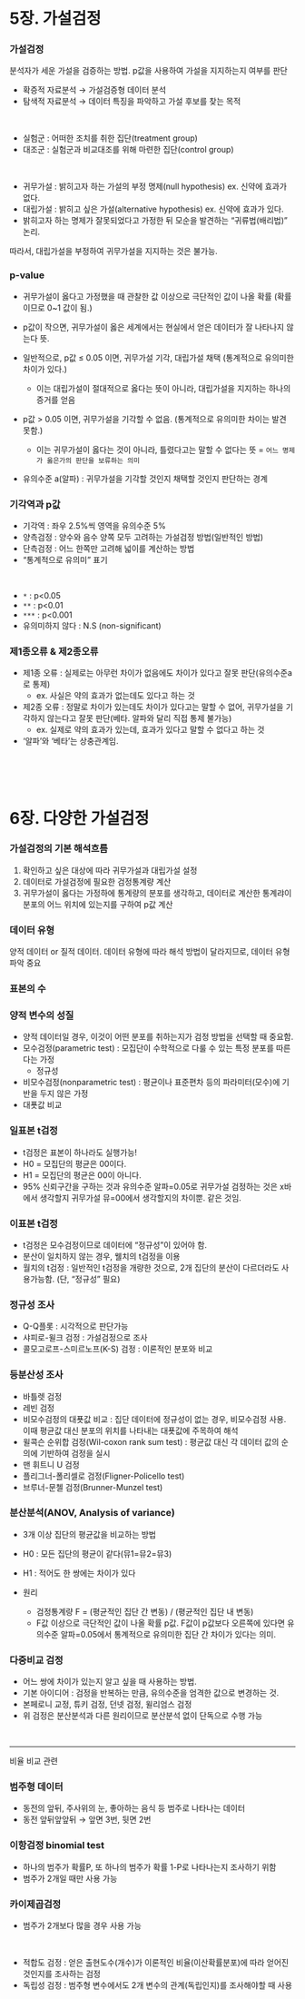 # 5장. 가설검정

### 가설검정
분석자가 세운 가설을 검증하는 방법. p값을 사용하여 가설을 지지하는지 여부를 판단

- 확증적 자료분석 → 가설검증형 데이터 분석
- 탐색적 자료분석 → 데이터 특징을 파악하고 가설 후보를 찾는 목적

<br>

- 실험군 : 어떠한 조치를 취한 집단(treatment group)
- 대조군 : 실험군과 비교대조를 위해 마련한 집단(control group)

<br>

- 귀무가설 : 밝히고자 하는 가설의 부정 명제(null hypothesis) ex. 신약에 효과가 없다.
- 대립가설 : 밝히고 싶은 가설(alternative hypothesis) ex. 신약에 효과가 있다.
- 밝히고자 하는 명제가 잘못되었다고 가정한 뒤 모순을 발견하는 “귀류법(배리법)” 논리.

따라서, 대립가설을 부정하여 귀무가설을 지지하는 것은 불가능.

### p-value
- 귀무가설이 옳다고 가정했을 때 관찰한 값 이상으로 극단적인 값이 나올 확률
(확률이므로 0~1 값이 됨.)
- p값이 작으면, 귀무가설이 옳은 세계에서는 현실에서 얻은 데이터가 잘 나타나지 않는다 뜻.

- 일반적으로, p값 ≤ 0.05 이면, 귀무가설 기각, 대립가설 채택 (통계적으로 유의미한 차이가 있다.)
    - 이는 대립가설이 절대적으로 옳다는 뜻이 아니라, 대립가설을 지지하는 하나의 증거를 얻음
- p값 > 0.05 이면, 귀무가설을 기각할 수 없음. (통계적으로 유의미한 차이는 발견 못함.)
    - 이는 귀무가설이 옳다는 것이 아니라, 틀렸다고는 말할 수 없다는 뜻 = `어느 명제가 옳은가의 판단을 보류하는 의미`
- 유의수준 a(알파) : 귀무가설을 기각할 것인지 채택할 것인지 판단하는 경계

### 기각역과 p값
- 기각역 : 좌우 2.5%씩 영역을 유의수준 5%
- 양측검정 : 양수와 음수 양쪽 모두 고려하는 가설검정 방법(일반적인 방법)
- 단측검정 : 어느 한쪽만 고려해 넓이를 계산하는 방법
- “통계적으로 유의미” 표기

<br>

- `*` : p<0.05
- `**` : p<0.01
- `***` : p<0.001
- 유의미하지 않다 : N.S (non-significant)

### 제1종오류 & 제2종오류
- 제1종 오류 : 실제로는 아무런 차이가 없음에도 차이가 있다고 잘못 판단(유의수준a로 통제)
    - ex. 사실은 약의 효과가 없는데도 있다고 하는 것
- 제2종 오류 : 정말로 차이가 있는데도 차이가 있다고는 말할 수 없어, 귀무가설을 기각하지 않는다고 잘못 판단(베타. 알파와 달리 직접 통제 불가능)
    - ex. 실제로 약의 효과가 있는데, 효과가 있다고 말할 수 없다고 하는 것
- ‘알파’와 ‘베타’는 상충관계임.




<br>
<br>
<br>



# 6장. 다양한 가설검정

### 가설검정의 기본 해석흐름
1. 확인하고 싶은 대상에 따라 귀무가설과 대립가설 설정
2. 데이터로 가설검정에 필요한 검정통계량 계산
3. 귀무가설이 옳다는 가정하에 통계량의 분포를 생각하고, 데이터로 계산한 통계랴이 분포의 어느 위치에 있는지를 구하여 p값 계산

### 데이터 유형
양적 데이터 or 질적 데이터. 데이터 유형에 따라 해석 방법이 달라지므로, 데이터 유형파악 중요

### 표본의 수

### 양적 변수의 성질
- 양적 데이터일 경우, 이것이 어떤 분포를 취하는지가 검정 방법을 선택할 때 중요함.
- 모수검정(parametric test) : 모집단이 수학적으로 다룰 수 있는 특정 분포를 따른다는 가정
    - 정규성
- 비모수검정(nonparametric test) : 평균이나 표준편차 등의 파라미터(모수)에 기반을 두지 않은 가정
- 대푯값 비교

### 일표본 t검정
- t검정은 표본이 하나라도 실행가능!
- H0 = 모집단의 평균은 00이다.
- H1 = 모집단의 평균은 00이 아니다.
- 95% 신뢰구간을 구하는 것과 유의수준 알파=0.05로 귀무가설 검정하는 것은 x바에서 생각할지 귀무가설 뮤=00에서 생각할지의 차이뿐. 같은 것임.

### 이표본 t검정
- t검정은 모수검정이므로 데이터에 “정규성”이 있어야 함.
- 분산이 일치하지 않는 경우, 웰치의 t검정을 이용
- 월치의 t검정 : 일반적인 t검정을 개량한 것으로, 2개 집단의 분산이 다르더라도 사용가능함. (단, “정규성” 필요)

### 정규성 조사
- Q-Q플롯 : 시각적으로 판단가능
- 샤피로-윌크 검정 : 가설검정으로 조사
- 콜모고로프-스미르노프(K-S) 검정 : 이론적인 분포와 비교

### 등분산성 조사
- 바틀렛 검정
- 레빈 검정
- 비모수검정의 대푯값 비교 : 집단 데이터에 정규성이 없는 경우, 비모수검정 사용. 이때 평균값 대신 분포의 위치를 나타내는 대푯값에 주목하여 해석
- 윌콕슨 순위합 검정(Wil-coxon rank sum test) : 평균값 대신 각 데이터 값의 순의에 기반하여 검정을 실시
- 맨 휘트니 U 검정
- 플리그너-폴리셀로 검정(Fligner-Policello test)
- 브루너-문첼 검정(Brunner-Munzel test)


### 분산분석(ANOV, Analysis of variance)
- 3개 이상 집단의 평균값을 비교하는 방법
- H0 : 모든 집단의 평균이 같다(뮤1=뮤2=뮤3)
- H1 : 적어도 한 쌍에는 차이가 있다

- 원리
    - 검정통계량 F = (평균적인 집단 간 변동) / (평균적인 집단 내 변동)
    - F값 이상으로 극단적인 값이 나올 확률 p값. F값이 p값보다 오른쪽에 있다면 유의수준 알파=0.05에서 통계적으로 유의미한 집단 간 차이가 있다는 의미.

### 다중비교 검정
- 어느 쌍에 차이가 있는지 알고 싶을 때 사용하는 방법.
- 기본 아이디어 : 검정을 반복하는 만큼, 유의수준을 엄격한 값으로 변경하는 것.
- 본페로니 교정, 튜키 검정, 던넷 검정, 윌리엄스 검정
- 위 검정은 분산분석과 다른 원리이므로 분산분석 없이 단독으로 수행 가능

<br>

---
비율 비교 관련

### 범주형 데이터
- 동전의 앞뒤, 주사위의 눈, 좋아하는 음식 등 범주로 나타나는 데이터
- 동전 앞뒤앞앞뒤 → 앞면 3번, 뒷면 2번

### 이항검정 binomial test
- 하나의 범주가 확률P, 또 하나의 범주가 확률 1-P로 나타나는지 조사하기 위함
- 범주가 2개일 때만 사용 가능

### 카이제곱검정
- 범주가 2개보다 많을 경우 사용 가능

<br>

- 적합도 검정 : 얻은 출현도수(개수)가 이론적인 비율(이산확률분포)에 따라 얻어진 것인지를 조사하는 검정
- 독립성 검정 : 범주형 변수에서도 2개 변수의 관계(독립인지)를 조사해야할 때 사용




